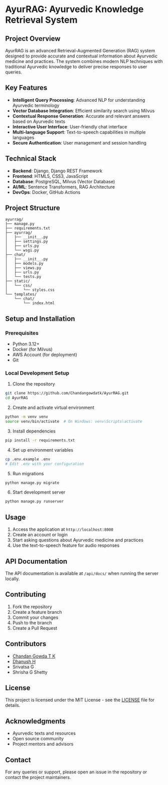 # AyurRAG: Ayurvedic Knowledge Retrieval System

## Project Overview
AyurRAG is an advanced Retrieval-Augmented Generation (RAG) system designed to provide accurate and contextual information about Ayurvedic medicine and practices. The system combines modern NLP techniques with traditional Ayurvedic knowledge to deliver precise responses to user queries.

## Key Features
- **Intelligent Query Processing**: Advanced NLP for understanding Ayurvedic terminology
- **Vector Database Integration**: Efficient similarity search using Milvus
- **Contextual Response Generation**: Accurate and relevant answers based on Ayurvedic texts
- **Interactive User Interface**: User-friendly chat interface
- **Multi-language Support**: Text-to-speech capabilities in multiple languages
- **Secure Authentication**: User management and session handling

## Technical Stack
- **Backend**: Django, Django REST Framework
- **Frontend**: HTML5, CSS3, JavaScript
- **Database**: PostgreSQL, Milvus (Vector Database)
- **AI/ML**: Sentence Transformers, RAG Architecture
- **DevOps**: Docker, GitHub Actions

## Project Structure
```
ayurrag/
├── manage.py
├── requirements.txt
├── ayurrag/
│   ├── __init__.py
│   ├── settings.py
│   ├── urls.py
│   └── wsgi.py
├── chat/
│   ├── __init__.py
│   ├── models.py
│   ├── views.py
│   ├── urls.py
│   └── tests.py
├── static/
│   └── css/
│       └── styles.css
└── templates/
    └── chat/
        └── index.html
```

## Setup and Installation

### Prerequisites
- Python 3.12+
- Docker (for Milvus)
- AWS Account (for deployment)
- Git

### Local Development Setup
1. Clone the repository
```bash
git clone https://github.com/Chandangowdatk/AyurRAG.git
cd AyurRAG
```

2. Create and activate virtual environment
```bash
python -m venv venv
source venv/bin/activate  # On Windows: venv\Scripts\activate
```

3. Install dependencies
```bash
pip install -r requirements.txt
```

4. Set up environment variables
```bash
cp .env.example .env
# Edit .env with your configuration
```

5. Run migrations
```bash
python manage.py migrate
```

6. Start development server
```bash
python manage.py runserver
```

## Usage
1. Access the application at `http://localhost:8000`
2. Create an account or login
3. Start asking questions about Ayurvedic medicine and practices
4. Use the text-to-speech feature for audio responses

## API Documentation
The API documentation is available at `/api/docs/` when running the server locally.

## Contributing
1. Fork the repository
2. Create a feature branch
3. Commit your changes
4. Push to the branch
5. Create a Pull Request

## Contributors
- [Chandan Gowda T K](https://github.com/Chandangowdatk)
- [Dhanush H](https://github.com/dealga)
- Srivatsa G
- Shrisha G Shetty

## License
This project is licensed under the MIT License - see the [LICENSE](LICENSE) file for details.

## Acknowledgments
- Ayurvedic texts and resources
- Open source community
- Project mentors and advisors

## Contact
For any queries or support, please open an issue in the repository or contact the project maintainers. 

